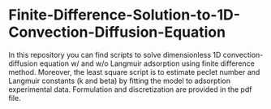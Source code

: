 # Finite-Difference-Solution-to-1D-Convection-Diffusion-Equation
In this repository you can find scripts to solve dimensionless 1D convection-diffusion equation w/ and w/o Langmuir adsorption using finite difference method. Moreover, the least square script is to estimate peclet number and Langmuir constants (k and beta) by fitting the model to adsorption experimental data.  Formulation and discretization are provided in the pdf file. 
